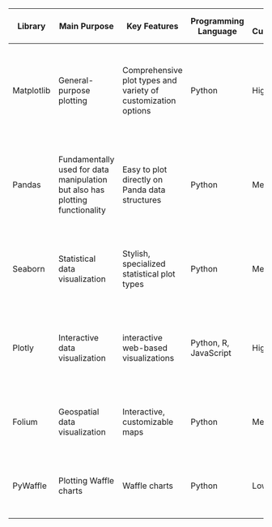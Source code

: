 
| Library |	Main Purpose | Key Features | Programming Language |	Level of Customization	| Dashboard Capabilities | Types of Plots Possible
| ----- | ----- | ----- | ----- | ----- | ------- | ------- |
| Matplotlib |	General-purpose plotting |	Comprehensive plot types and variety of customization options |	Python |	High |	Requires additional components and customization |	Line plots, scatter plots, bar charts, histograms, pie charts, box plots, heatmaps, etc. |
| Pandas |	Fundamentally used for data manipulation but also has plotting functionality |	Easy to plot directly on Panda data structures |	Python |	Medium |	Can be combined with web frameworks for creating dashboards	Line plots, scatter plots, bar charts, histograms, pie charts, box plots, etc. |
| Seaborn |	Statistical data visualization |	Stylish, specialized statistical plot types	| Python |	Medium |	Can be combined with other libraries to display plots on dashboards	| Heatmaps, violin plots, scatter plots, bar plots, count plots, etc. |
| Plotly |	Interactive data visualization |	interactive web-based visualizations |	Python, R, JavaScript |	High |	Dash framework is dedicated for building interactive dashboards	| Line plots, scatter plots, bar charts, pie charts, 3D plots, choropleth maps, etc. |
| Folium	| Geospatial data visualization	| Interactive, customizable maps	| Python	| Medium |	For incorporating maps into dashboards, it can be integrated with other frameworks/libraries	| Choropleth maps, point maps, heatmaps, etc. |
| PyWaffle	| Plotting Waffle charts	| Waffle charts	| Python	| Low	| Can be combined with other libraries to display waffle chart on dashboards	| Waffle charts, square pie charts, donut charts, etc. |